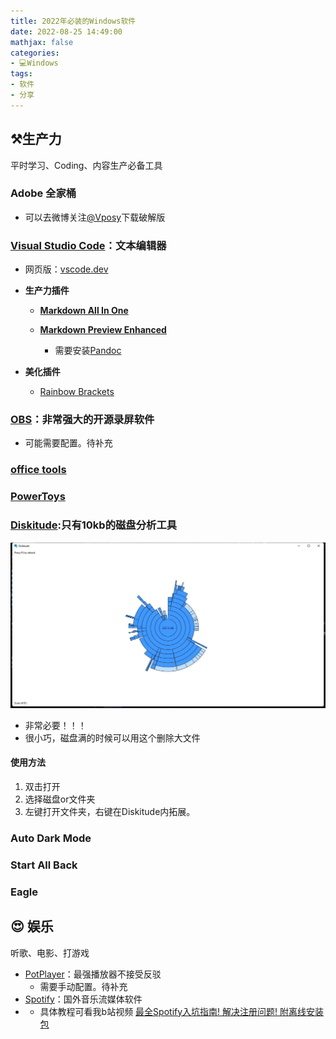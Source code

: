 ```yaml
---
title: 2022年必装的Windows软件
date: 2022-08-25 14:49:00
mathjax: false
categories:
- 💻Windows
tags: 
- 软件
- 分享
---
```


## ⚒️生产力

平时学习、Coding、内容生产必备工具

### Adobe 全家桶

- 可以去微博关注[@Vposy](https://weibo.com/vposy)下载破解版

### [Visual Studio Code](https://code.visualstudio.com/download)：文本编辑器

- 网页版：[vscode.dev](vscode.dev)

- **生产力插件**
    
    - [**Markdown All In One**](https://marketplace.visualstudio.com/items?itemName=yzhang.markdown-all-in-one)

    - [**Markdown Preview Enhanced**](https://marketplace.visualstudio.com/items?itemName=shd101wyy.markdown-preview-enhanced)
      - 需要安装[Pandoc](https://www.pandoc.org/installing.html)

- **美化插件**
  - [Rainbow Brackets](https://marketplace.visualstudio.com/items?itemName=2gua.rainbow-brackets)

### [OBS](https://obsproject.com/)：非常强大的开源录屏软件
  - 可能需要配置。待补充

### [office tools](https://otp.landian.vip/zh-cn/)


### [PowerToys](https://docs.microsoft.com/en-us/windows/powertoys/install)

### [Diskitude](https://madebyevan.com/diskitude/):只有10kb的磁盘分析工具

![Diskitude](/images/windows_app/Diskitude.jpg)

- 非常必要！！！
- 很小巧，磁盘满的时候可以用这个删除大文件

#### 使用方法

1. 双击打开
2. 选择磁盘or文件夹
3. 左键打开文件夹，右键在Diskitude内拓展。

### Auto Dark Mode

### Start All Back

### Eagle


## 😍 娱乐

听歌、电影、打游戏

- [PotPlayer](https://potplayer.daum.net/)：最强播放器不接受反驳
  - 需要手动配置。待补充
- [Spotify](https://www.spotify.com/us/download/windows/)：国外音乐流媒体软件
- 
  - 具体教程可看我b站视频  [最全Spotify入坑指南! 解决注册问题! 附离线安装包](https://www.bilibili.com/video/BV1s54y1775x?share_source=copy_web&vd_source=7804e1787180143dd098f023bb0e50f1)
